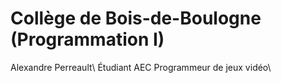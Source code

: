 # Collège de Bois-de-Boulogne (Programmation I)

Alexandre Perreault\\
Étudiant AEC Programmeur de jeux vidéo\\
